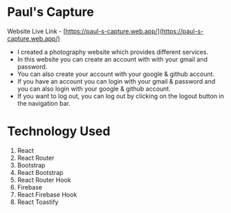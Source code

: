 # Paul's Capture

Website Live Link - [https://paul-s-capture.web.app/](https://paul-s-capture.web.app/)

* I created a photography website which provides different services.
* In this website you can create an account with with your gmail and password.
* You can also create your account with your google & github account.
* If you have an account you can login with your gmail & password and you can also login with your google & github account.
* If you want to log out, you can log out by clicking on the logout button in the navigation bar.

# Technology Used

1. React
2. React Router
3. Bootstrap
4. React Bootstrap
5. React Router Hook
6. Firebase
7. React Firebase Hook
8. React Toastify